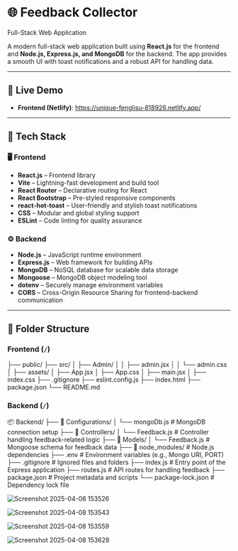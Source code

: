 # 🌐 Feedback Collector 
Full-Stack Web Application

A modern full-stack web application built using **React.js** for the frontend and **Node.js, Express.js, and MongoDB** for the backend. The app provides a smooth UI with toast notifications and a robust API for handling data.

---

## 🚀 Live Demo

- **Frontend (Netlify)**: https://unique-fenglisu-818926.netlify.app/

---

## 🧰 Tech Stack

### 🖥️ Frontend
- **React.js** – Frontend library
- **Vite** – Lightning-fast development and build tool
- **React Router** – Declarative routing for React
- **React Bootstrap** – Pre-styled responsive components
- **react-hot-toast** – User-friendly and stylish toast notifications
- **CSS** – Modular and global styling support
- **ESLint** – Code linting for quality assurance

### ⚙️ Backend
- **Node.js** – JavaScript runtime environment
- **Express.js** – Web framework for building APIs
- **MongoDB** – NoSQL database for scalable data storage
- **Mongoose** – MongoDB object modeling tool
- **dotenv** – Securely manage environment variables
- **CORS** – Cross-Origin Resource Sharing for frontend-backend communication

---

## 📁 Folder Structure

### Frontend (`/`)

├── public/
├── src/
│   ├── Admin/
│   │   ├── admin.jsx
│   │   └── admin.css
│   ├── assets/
│   ├── App.jsx
│   ├── App.css
│   ├── main.jsx
│   ├── index.css
├── .gitignore
├── eslint.config.js
├── index.html
├── package.json
└── README.md

### Backend (`/`)
📦 Backend/
├── 📁 Configurations/
│   └── mongoDb.js             # MongoDB connection setup
├── 📁 Controllers/
│   └── Feedback.js            # Controller handling feedback-related logic
├── 📁 Models/
│   └── Feedback.js            # Mongoose schema for feedback data
├── 📁 node_modules/           # Node.js dependencies
├── .env                       # Environment variables (e.g., Mongo URI, PORT)
├── .gitignore                 # Ignored files and folders
├── index.js                   # Entry point of the Express application
├── routes.js                  # API routes for handling feedback
├── package.json               # Project metadata and scripts
└── package-lock.json          # Dependency lock file




![Screenshot 2025-04-08 153526](https://github.com/user-attachments/assets/61f6bc12-70a4-45b8-b47a-8affc86dbfc2)

![Screenshot 2025-04-08 153543](https://github.com/user-attachments/assets/94ada3ad-b6d5-4667-92ad-a3d8de6ab5f3)

![Screenshot 2025-04-08 153559](https://github.com/user-attachments/assets/ac6c0fa4-9645-4bd6-b919-7fc4b0b29c3e)

![Screenshot 2025-04-08 153628](https://github.com/user-attachments/assets/b1e2eb34-f613-4301-9af0-9d1db2a4f03f)
